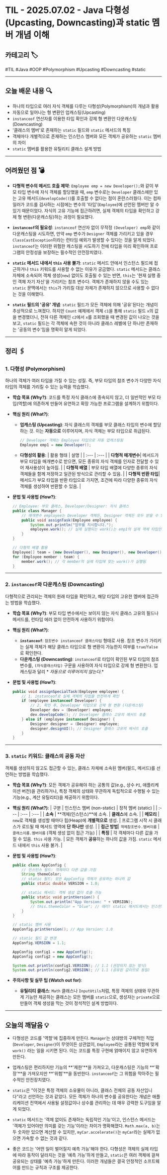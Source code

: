 # TIL - 2025.07.02 - Java 다형성(Upcasting, Downcasting)과 static 멤버 개념 이해

## 카테고리 🏷️

#TIL #Java #OOP #Polymorphism #Upcasting #Downcasting #static

---

## 오늘 배운 내용 🔍

- 하나의 타입으로 여러 자식 객체를 다루는 다형성(Polymorphism)의 개념과 활용
- 자동으로 일어나는 형 변환인 업캐스팅(Upcasting)
- `instanceof` 연산자를 이용한 타입 확인과 강제 형 변환인 다운캐스팅(Downcasting)
- '클래스의 멤버'로 존재하는 `static` 필드와 `static` 메서드의 특징
- 객체마다 개별적으로 존재하는 인스턴스 멤버와 모든 객체가 공유하는 `static` 멤버의 차이
- `static` 멤버를 활용한 유틸리티 클래스 설계 방법

---

## 어려웠던 점 💣

* **다형적 변수의 메서드 호출 제약**: `Employee emp = new Developer();`와 같이 부모 타입 변수에 자식 객체를 할당했을 때, `emp` 변수로는 `Developer` 클래스에만 있는
  고유 메서드(`developCode()`)를 호출할 수 없다는 점이 혼란스러웠다. 이는 컴파일러가 코드를 검사하는 시점에는 변수의 '타입'(`Employee`)에 선언된 멤버만 알 수 있기 때문이었다. 자식의
  고유 기능에 접근하려면, 실제 객체의 타입을 확인하고 강제 형 변환(다운캐스팅)하는 과정이 필요했다.

* **`instanceof`의 필요성**: `instanceof` 연산자 없이 무작정 `(Developer) emp`와 같이 다운캐스팅을 시도하면, 만약 `emp` 변수가 `Designer` 객체를 가리키고 있을
  경우 `ClassCastException`이라는 런타임 예외가 발생할 수 있다는 것을 알게 되었다. `instanceof`는 이러한 위험한 캐스팅을 시도하기 전에 타입을 미리 확인하여 프로그램의 안정성을 보장하는
  필수적인 안전장치였다.

* **`static` 메서드 내에서 `this` 사용 불가**: `static` 메서드 안에서 인스턴스 필드에 접근하거나 `this` 키워드를 사용할 수 없는 이유가 궁금했다. `static` 메서드는 클래스
  자체에 소속되어 객체 생성(`new`) 없이도 호출될 수 있는 반면, `this`는 '현재 실행 중인 객체 자기 자신'을 가리키는 참조 변수다. 객체가 존재하지 않을 수도 있는 `static` 문맥에서는
  `this`가 가리킬 대상 자체가 존재하지 않으므로 사용할 수 없다는 것을 이해했다.

* **`static` 필드의 '공유' 개념**: `static` 필드가 모든 객체에 의해 '공유'된다는 개념이 추상적으로 느껴졌다. 하지만 `Count` 예제에서 객체 `c1`을 통해 `static` 필드 `x`의
  값을 변경했더니, 전혀 다른 객체인 `c2`에서 `x`를 조회했을 때 변경된 값이 나오는 것을 보고, `static` 필드는 각 객체에 속한 것이 아니라 클래스 레벨에 단 하나만 존재하는 '공동의 변수'임을
  명확히 알게 되었다.

---

## 정리 🖇️

### 1. 다형성 (Polymorphism)

하나의 객체가 여러 타입을 가질 수 있는 성질. 즉, 부모 타입의 참조 변수가 다양한 자식 타입의 객체를 가리킬 수 있는 능력을 학습했다.

* **학습 목표 (Why?)**:
  코드를 특정 자식 클래스에 종속되지 않고, 더 일반적인 부모 타입(역할)에 의존하게 만들어 유연하고 확장 가능한 프로그램을 설계하기 위함이다.

* **핵심 원리 (What?)**:
    * **업캐스팅 (Upcasting)**: 자식 클래스의 객체를 부모 클래스 타입의 변수에 할당하는 것. 이는 **자동으로** 이루어지며, 자식 객체는 부모 타입으로 취급된다.
      ```java
      // Developer 객체는 Employee 타입으로 자동 업캐스팅됨
      Employee emp1 = new Developer();
      ```
    * **다형성의 활용**:
      | 활용 형태 | 설명 |
      | :--- | :--- |
      | **다형적 매개변수**| 메서드가 부모 타입을 매개변수로 받으면, 모든 종류의 자식 객체를 인자로 전달할 수 있어 재사용성이 높아짐. |
      | **다형적 배열** | 부모 타입 배열에 다양한 종류의 자식 객체들을 함께 저장하고 일관된 방식으로 관리할 수 있음. |
      | **다형적 반환 타입**| 메서드가 부모 타입을 반환 타입으로 가지면, 조건에 따라 다양한 종류의 자식 객체를 생성하여 반환할 수 있음. |

* **문법 및 사용법 (How?)**:
  ```java
  // Employee: 부모 클래스, Developer/Designer: 자식 클래스
  public class Manager {
      // 매개변수 employee는 Developer 객체든, Designer 객체든 모두 받을 수 있다.
      public void assignTask(Employee employee) {
          System.out.println("업무를 지시합니다.");
          employee.work(); // 실제 실행되는 work()는 emp1의 실제 객체 타입인 Developer의 메서드
      }
  }

  // 다형적 배열 활용
  Employee[] team = {new Developer(), new Designer(), new Developer()};
  for (Employee member : team) {
      member.work(); // 각 member의 실제 타입에 맞는 work()가 실행됨
  }
  ```

---

### 2. `instanceof`와 다운캐스팅 (Downcasting)

다형적으로 관리되는 객체의 원래 타입을 확인하고, 해당 타입의 고유한 멤버에 접근하는 방법을 학습했다.

* **학습 목표 (Why?)**:
  부모 타입 변수에서는 보이지 않는 자식 클래스 고유의 필드나 메서드를, 런타임 에러 없이 안전하게 사용하기 위함이다.

* **핵심 원리 (What?)**:
    * **`instanceof`**: `참조변수 instanceof 클래스타입` 형태로 사용. 참조 변수가 가리키는 실제 객체가 해당 클래스 타입으로 형 변환이 가능한지 여부를 `true`/`false`로
      확인한다.
    * **다운캐스팅 (Downcasting)**: `instanceof`로 타입이 확인된 부모 타입의 참조 변수를, `(자식클래스타입)` 구문을 사용하여 자식 타입으로 강제 형 변환한다. 업캐스팅과 달리 *
      *자동으로 이루어지지 않는다.**

* **문법 및 사용법 (How?)**:
  ```java
  public void assignSpecialTask(Employee employee) {
      // 1. instanceof로 실제 객체의 타입을 안전하게 확인
      if (employee instanceof Developer) {
          // 2. 확인 후, Developer 타입으로 강제 형 변환 (다운캐스팅)
          Developer dev = (Developer) employee;
          dev.developCode(); // Developer 클래스 고유의 메서드 호출
      } else if (employee instanceof Designer) {
          Designer designer = (Designer) employee;
          designer.designUI(); // Designer 클래스 고유의 메서드 호출
      }
  }
  ```

---

### 3. `static` 키워드: 클래스의 공동 자산

객체를 생성하지 않고도 접근할 수 있는, 클래스 자체에 소속된 멤버(필드, 메서드)를 선언하는 방법을 학습했다.

* **학습 목표 (Why?)**:
  모든 객체가 공유해야 하는 공통의 값(e.g., 상수 `PI`, 애플리케이션 버전)을 관리하거나, 특정 객체의 상태와 무관하게 독립적으로 수행될 수 있는 기능(e.g., 계산 유틸리티)을 제공하기 위함이다.

* **핵심 원리 (What?)**:
  | 구분 | 인스턴스 멤버 (non-static) | 정적 멤버 (static) |
  | :--- | :--- | :--- |
  | **소속** | **객체(인스턴스)**에 소속. | **클래스**에 소속. |
  | **메모리** | `new`로 객체를 생성할 때마다 힙(Heap)에 **개별적으로** 생성. | 프로그램 시작 시 클래스가 로드될 때 메서드 영역에 **단 하나만** 생성. |
  | **접근 방법**| `객체참조변수.멤버이름` | `클래스이름.멤버이름` (객체 생성 없이 접근 가능) |
  | **특징** | 각 객체마다 다른 값을 가질 수 있음. `this` 사용 가능. | 모든 객체가 **공유**하는 하나의 값을 가짐. `static` 메서드 내에서 `this` 사용 불가. |

* **문법 및 사용법 (How?)**:
  ```java
  public class AppConfig {
      // 인스턴스 필드: 객체마다 다른 값을 가짐
      String themeColor;
      // static 필드: 모든 AppConfig 객체가 공유하는 하나의 값
      public static double VERSION = 1.0;

      // static 메서드: 객체 생성 없이 호출 가능
      public static void printVersion() {
          System.out.println("App Version: " + VERSION);
          // this.themeColor = "blue"; // 에러! static 메서드에서는 인스턴스 멤버(this) 접근 불가
      }
  }

  // static 멤버 사용
  AppConfig.printVersion(); // App Version: 1.0

  // static 필드 값 변경
  AppConfig.VERSION = 1.1;

  AppConfig config1 = new AppConfig();
  AppConfig config2 = new AppConfig();

  System.out.println(config1.VERSION); // 1.1 (권장되지 않는 방식)
  System.out.println(config2.VERSION); // 1.1 (공유된 값이므로 동일)
  ```

* **주의사항 및 실무 팁 (Watch out for)**:
    * **유틸리티 클래스**: `Math` 클래스나 `InputUtils`처럼, 특정 객체의 상태와 무관하게 기능만 제공하는 클래스는 모든 멤버를 `static`으로, 생성자는 `private`으로 만들어 객체
      생성을 막는 것이 정석적인 설계 방법이다.

---

## 오늘의 깨달음 💡

* 다형성은 코드를 '역할'에 집중하게 만든다. `Manager`는 상대방의 구체적인 직업(`Developer`, `Designer`)이 무엇이든 상관없이, `Employee`라는 공통된 역할에 맞게 `work()`
  라는 일을 시키면 된다. 이는 코드를 특정 구현에 얽매이지 않고 유연하게 만든다.

* 업캐스팅은 편리하지만 기능의 **'제한'**을 가져오고, 다운캐스팅은 기능의 **'확장'**을 가져오지만 **'위험'**을 동반한다. `instanceof`는 그 위험을 막아주는 필수적인 안전장치였다.

* `static`은 "이것은 특정 객체의 소유물이 아니라, 클래스 전체의 공동 자산입니다"라고 선언하는 것과 같았다. 모든 객체가 하나의 변수를 공유한다는 개념은 애플리케이션 전역에서 사용될 설정값이나 상수를
  관리하는 데 매우 강력한 도구임을 알게 되었다.

* `static` 메서드는 '객체 없이도 존재하는 독립적인 기능'이고, 인스턴스 메서드는 '객체가 있어야만 의미를 갖는 기능'이라는 차이가 명확해졌다. `Math.max(a, b)`는 두 숫자만 있으면 계산할 수
  있지만, `myCar.accelerate()`는 `myCar`라는 실체가 없으면 가속할 수 없는 것과 같다.

* 좋은 코드는 '어떤 일이 벌어질지 예측 가능'해야 한다. 다형성은 객체의 실제 타입에 따라 동작이 달라지는 것을 '예측 가능'하게 만들고, `static`은 여러 객체에 걸쳐 공유되는 상태를 '예측 가능'하게
  만든다. 이러한 개념들은 결국 안정적인 소프트웨어를 만드는 규칙과 구조를 제공한다.